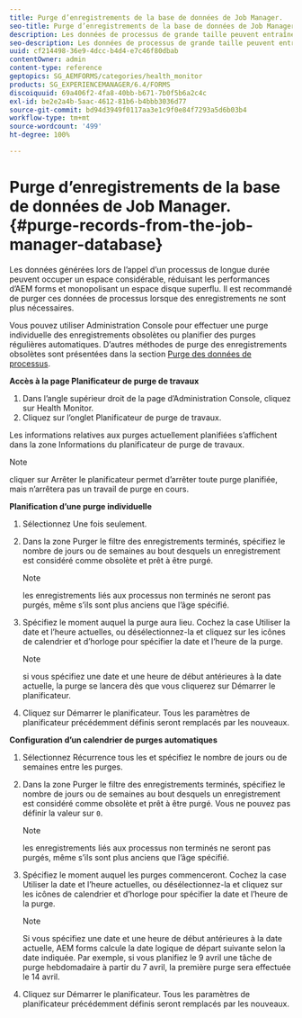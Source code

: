 ```yaml
---
title: Purge d’enregistrements de la base de données de Job Manager.
seo-title: Purge d’enregistrements de la base de données de Job Manager.
description: Les données de processus de grande taille peuvent entraîner une baisse des performances d’AEM forms. Il est recommandé de purger ces données de processus lorsque des enregistrements ne sont plus nécessaires.
seo-description: Les données de processus de grande taille peuvent entraîner une baisse des performances d’AEM forms. Il est recommandé de purger ces données de processus lorsque des enregistrements ne sont plus nécessaires.
uuid: cf214498-36e9-4dcc-b4d4-e7c46f80dbab
contentOwner: admin
content-type: reference
geptopics: SG_AEMFORMS/categories/health_monitor
products: SG_EXPERIENCEMANAGER/6.4/FORMS
discoiquuid: 69a406f2-4fa8-40bb-b671-7b0f5b6a2c4c
exl-id: be2e2a4b-5aac-4612-81b6-b4bbb3036d77
source-git-commit: bd94d3949f0117aa3e1c9f0e84f7293a5d6b03b4
workflow-type: tm+mt
source-wordcount: '499'
ht-degree: 100%

---
```


# Purge d’enregistrements de la base de données de Job Manager.{#purge-records-from-the-job-manager-database}

Les données générées lors de l’appel d’un processus de longue durée peuvent occuper un espace considérable, réduisant les performances d’AEM forms et monopolisant un espace disque superflu. Il est recommandé de purger ces données de processus lorsque des enregistrements ne sont plus nécessaires.

Vous pouvez utiliser Administration Console pour effectuer une purge individuelle des enregistrements obsolètes ou planifier des purges régulières automatiques. D’autres méthodes de purge des enregistrements obsolètes sont présentées dans la section [Purge des données de processus](/help/forms/using/admin-help/purging-process-data.md#purging-process-data).

**Accès à la page Planificateur de purge de travaux**

1. Dans l’angle supérieur droit de la page d’Administration Console, cliquez sur Health Monitor.
1. Cliquez sur l’onglet Planificateur de purge de travaux.

Les informations relatives aux purges actuellement planifiées s’affichent dans la zone Informations du planificateur de purge de travaux.

>[!NOTE]
>
>cliquer sur Arrêter le planificateur permet d’arrêter toute purge planifiée, mais n’arrêtera pas un travail de purge en cours.

**Planification d’une purge individuelle**

1. Sélectionnez Une fois seulement.
1. Dans la zone Purger le filtre des enregistrements terminés, spécifiez le nombre de jours ou de semaines au bout desquels un enregistrement est considéré comme obsolète et prêt à être purgé.

   >[!NOTE]
   >
   >les enregistrements liés aux processus non terminés ne seront pas purgés, même s’ils sont plus anciens que l’âge spécifié.

1. Spécifiez le moment auquel la purge aura lieu. Cochez la case Utiliser la date et l’heure actuelles, ou désélectionnez-la et cliquez sur les icônes de calendrier et d’horloge pour spécifier la date et l’heure de la purge.

   >[!NOTE]
   >
   >si vous spécifiez une date et une heure de début antérieures à la date actuelle, la purge se lancera dès que vous cliquerez sur Démarrer le planificateur.

1. Cliquez sur Démarrer le planificateur. Tous les paramètres de planificateur précédemment définis seront remplacés par les nouveaux.

**Configuration d’un calendrier de purges automatiques**

1. Sélectionnez Récurrence tous les et spécifiez le nombre de jours ou de semaines entre les purges.
1. Dans la zone Purger le filtre des enregistrements terminés, spécifiez le nombre de jours ou de semaines au bout desquels un enregistrement est considéré comme obsolète et prêt à être purgé. Vous ne pouvez pas définir la valeur sur `0`.

   >[!NOTE]
   >
   >les enregistrements liés aux processus non terminés ne seront pas purgés, même s’ils sont plus anciens que l’âge spécifié.

1. Spécifiez le moment auquel les purges commenceront. Cochez la case Utiliser la date et l’heure actuelles, ou désélectionnez-la et cliquez sur les icônes de calendrier et d’horloge pour spécifier la date et l’heure de la purge.

   >[!NOTE]
   >
   >Si vous spécifiez une date et une heure de début antérieures à la date actuelle, AEM forms calcule la date logique de départ suivante selon la date indiquée. Par exemple, si vous planifiez le 9 avril une tâche de purge hebdomadaire à partir du 7 avril, la première purge sera effectuée le 14 avril.

1. Cliquez sur Démarrer le planificateur. Tous les paramètres de planificateur précédemment définis seront remplacés par les nouveaux.
